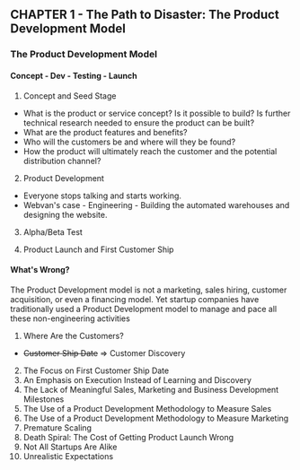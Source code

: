 ## CHAPTER 1 - The Path to Disaster: The Product Development Model

### The Product Development Model

#### Concept - Dev - Testing - Launch

1. Concept and Seed Stage
- What is the product or service concept? Is it possible to build? Is further technical research needed to ensure the product can be built? 
- What are the product features and benefits?
- Who will the customers be and where will they be found?
- How the product will ultimately reach the customer and the potential distribution channel?

2. Product Development
- Everyone stops talking and starts working.
- Webvan's case - Engineering - Building the automated warehouses and designing the website.

3. Alpha/Beta Test

4. Product Launch and First Customer Ship

#### What's Wrong?

The Product Development model is not a marketing, sales hiring, customer acquisition, or even a financing model. Yet startup companies have traditionally used a Product Development model to manage and pace all these non-engineering activities

1. Where Are the Customers?
- ~~Customer Ship Date~~ => Customer Discovery
2. The Focus on First Customer Ship Date
3. An Emphasis on Execution Instead of Learning and Discovery
4. The Lack of Meaningful Sales, Marketing and Business Development Milestones
5. The Use of a Product Development Methodology to Measure Sales
6. The Use of a Product Development Methodology to Measure Marketing
7. Premature Scaling
8. Death Spiral: The Cost of Getting Product Launch Wrong
9. Not All Startups Are Alike
10. Unrealistic Expectations
